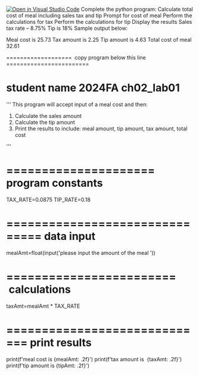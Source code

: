 [![Open in Visual Studio Code](https://classroom.github.com/assets/open-in-vscode-2e0aaae1b6195c2367325f4f02e2d04e9abb55f0b24a779b69b11b9e10269abc.svg)](https://classroom.github.com/online_ide?assignment_repo_id=19334484&assignment_repo_type=AssignmentRepo)
Complete the python program:
Calculate total cost of meal including sales tax and tip
Prompt for cost of meal
Perform the calculations for tax
Perform the calculations for tip
Display the results
Sales tax rate – 8.75%
Tip is 18%
Sample output below:

Meal cost is 25.73
Tax amount is  2.25
Tip amount is 4.63
Total cost of meal 32.61

=================== &nbsp;copy program below this line ========================

# student name 2024FA ch02_lab01
'''
This program will accept input of a meal cost and then:
1. Calculate the sales amount
2. Calculate the tip amount
3. Print the results to include: meal amount, tip amount, tax amount, total cost

'''
# ===================== program constants
TAX_RATE=0.0875
TIP_RATE=0.18

# =============================== data input
mealAmt=float(input('please input the amount of the meal '))

# ======================== &nbsp;calculations
taxAmt=mealAmt * TAX_RATE

# ============================= print results
print(f'meal cost is {mealAmt: .2f}')
print(f'tax amount is &nbsp;{taxAmt: .2f}')
print(f'tip amount is {tipAmt: .2f}')
